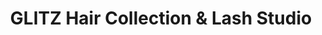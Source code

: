 ---
title: "GLITZ Hair Collection & Lash Studio"
url: /fayetteville/glitz-hair-collection-und-lash-studio/
shop: Kosmetik
---